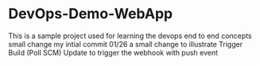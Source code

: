 # DevOps-Demo-WebApp
This is a sample project used for learning the devops end to end concepts
small change
my intial commit 01/26
a small change to illustrate Trigger Build (Poll SCM)
Update to trigger the webhook with push event
